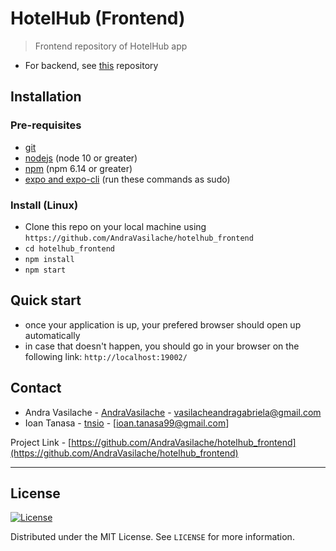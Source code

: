 # HotelHub (Frontend)

> Frontend repository of HotelHub app
- For backend, see [this](https://github.com/lucigrigo/HotelHub) repository

## Installation

### Pre-requisites
- [git](https://git-scm.com/downloads)
- [nodejs](https://nodejs.org/en/download/) (node 10 or greater)
- [npm](https://www.digitalocean.com/community/tutorials/how-to-install-node-js-on-ubuntu-18-04) (npm 6.14 or greater)
- [expo and expo-cli](https://expo.io/tools) (run these commands as sudo)

### Install (Linux)
- Clone this repo on your local machine using `https://github.com/AndraVasilache/hotelhub_frontend`
- `cd hotelhub_frontend`
- `npm install`
- `npm start`

## Quick start

- once your application is up, your prefered browser should open up automatically
- in case that doesn't happen, you should go in your browser on the following link: `http://localhost:19002/`

## Contact

- Andra Vasilache - [AndraVasilache](https://github.com/AndraVasilache) - [vasilacheandragabriela@gmail.com]()
- Ioan Tanasa - [tnsio](https://github.com/tnsio) - [ioan.tanasa99@gmail.com]

Project Link - [https://github.com/AndraVasilache/hotelhub_frontend](https://github.com/AndraVasilache/hotelhub_frontend)

---

## License

[![License](http://img.shields.io/:license-mit-blue.svg?style=flat-square)](http://badges.mit-license.org)

Distributed under the MIT License. See `LICENSE` for more information.
